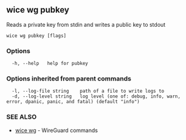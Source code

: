 ## wice wg pubkey

Reads a private key from stdin and writes a public key to stdout

```
wice wg pubkey [flags]
```

### Options

```
  -h, --help   help for pubkey
```

### Options inherited from parent commands

```
  -l, --log-file string    path of a file to write logs to
  -d, --log-level string   log level (one of: debug, info, warn, error, dpanic, panic, and fatal) (default "info")
```

### SEE ALSO

* [wice wg](wice_wg.md)	 - WireGuard commands

